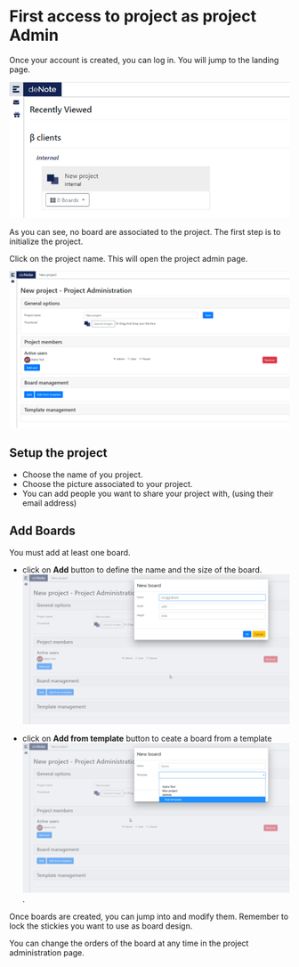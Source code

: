
# First access to project as project Admin

Once your account is created, you can log in. You will jump to the landing page.

![Landing Page](./assets/images/new-project-admin/landing-page.png)

As you can see, no board are associated to the project.
The first step is to initialize the project.

Click on the project name. This will open the project admin page.

![Project admin page](./assets/images/new-project-admin/project-page-admin-start.png)

## Setup the project

* Choose the name of you project.
* Choose the picture associated to your project.
* You can add people you want to share your project with, (using their email address)

## Add Boards
You must add at least one board.

* click on **Add** button to define the name and the size of the board.
![Add](./assets/images/new-project-admin/add-board.png)


* click on **Add from template** button to ceate a board from a template
![Add from template](./assets/images/new-project-admin/add-board-from-template.png).

Once boards are created, you can jump into and modify them. Remember to lock the stickies you want to use as board design.

You can change the orders of the board at any time in the project administration page.